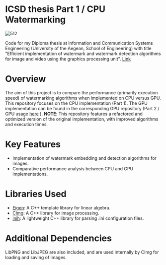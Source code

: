 # ICSD thesis Part 1 / CPU Watermarking

![512](https://github.com/user-attachments/assets/02298937-2406-409b-8ed6-32d783ea8710)

Code for my Diploma thesis at Information and Communication Systems Engineering (University of the Aegean, School of Engineering) with title "Efficient implementation of watermark and watermark detection algorithms for image and video using the graphics processing unit". [Link](https://hellanicus.lib.aegean.gr/handle/11610/19672)


# Overview

The aim of this project is to compare the performance (primarily execution speed) of watermarking algorithms when implemented on CPU versus GPU. This repository focuses on the CPU implementation (Part 1). The GPU implementation can be found in the corresponding GPU repository (Part 2 / GPU usage [here](https://github.com/kar-dim/Watermarking-GPU) ). **NOTE**: This repository features a refactored and optimized version of the original implementation, with improved algorithms and execution times.

# Key Features

- Implementation of watermark embedding and detection algorithms for images.
- Comparative performance analysis between CPU and GPU implementations.

# Libraries Used

- [Eigen](https://eigen.tuxfamily.org/index.php?title=Main_Page): A C++ template library for linear algebra.
- [CImg](https://cimg.eu/): A C++ library for image processing.
- [inih](https://github.com/jtilly/inih): A lightweight C++ library for parsing .ini configuration files.

# Additional Dependencies

LibPNG and LibJPEG are also included, and are used internally by CImg for loading and saving of images.
